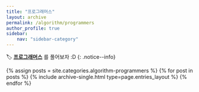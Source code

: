 ```yaml
---
title: "프로그래머스"
layout: archive
permalink: /algorithm/programmers
author_profile: true
sidebar:
    nav: "sidebar-category"
---
```

🏷️ **<u>프로그래머스</u>** 를 풀어보자 :D
{: .notice--info}

{% assign posts = site.categories.algorithm-programmers %}
{% for post in posts %} {% include archive-single.html type=page.entries_layout %} {% endfor %}
